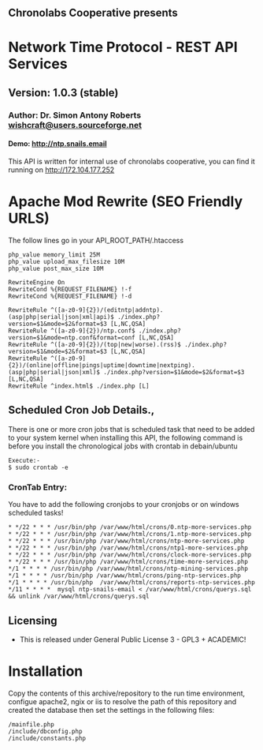 ## Chronolabs Cooperative presents

# Network Time Protocol - REST API Services

## Version: 1.0.3 (stable)

### Author: Dr. Simon Antony Roberts <wishcraft@users.sourceforge.net>

#### Demo: http://ntp.snails.email

This API is written for internal use of chronolabs cooperative, you can find it running on http://172.104.177.252

# Apache Mod Rewrite (SEO Friendly URLS)

The follow lines go in your API_ROOT_PATH/.htaccess

    php_value memory_limit 25M
    php_value upload_max_filesize 10M
    php_value post_max_size 10M
    
    RewriteEngine On
    RewriteCond %{REQUEST_FILENAME} !-f
    RewriteCond %{REQUEST_FILENAME} !-d
    
    RewriteRule ^([a-z0-9]{2})/(editntp|addntp).(asp|php|serial|json|xml|api)$ ./index.php?version=$1&mode=$2&format=$3 [L,NC,QSA]
    RewriteRule ^([a-z0-9]{2})/ntp.conf$ ./index.php?version=$1&mode=ntp.conf&format=conf [L,NC,QSA]
    RewriteRule ^([a-z0-9]{2})/(top|new|worse).(rss)$ ./index.php?version=$1&mode=$2&format=$3 [L,NC,QSA]
    RewriteRule ^([a-z0-9]{2})/(online|offline|pings|uptime|downtime|nextping).(asp|php|serial|json|xml)$ ./index.php?version=$1&mode=$2&format=$3 [L,NC,QSA]
    RewriteRule ^index.html$ ./index.php [L]

## Scheduled Cron Job Details.,
    
There is one or more cron jobs that is scheduled task that need to be added to your system kernel when installing this API, the following command is before you install the chronological jobs with crontab in debain/ubuntu
    
    Execute:-
    $ sudo crontab -e


### CronTab Entry:

You have to add the following cronjobs to your cronjobs or on windows scheduled tasks!

    * */22 * * * /usr/bin/php /var/www/html/crons/0.ntp-more-services.php
    * */22 * * * /usr/bin/php /var/www/html/crons/1.ntp-more-services.php
    * */22 * * * /usr/bin/php /var/www/html/crons/ntp-more-services.php
    * */22 * * * /usr/bin/php /var/www/html/crons/ntp1-more-services.php
    * */22 * * * /usr/bin/php /var/www/html/crons/clock-more-services.php
    * */22 * * * /usr/bin/php /var/www/html/crons/time-more-services.php
    */1 * * * * /usr/bin/php /var/www/html/crons/ntp-mining-services.php
    */1 * * * * /usr/bin/php /var/www/html/crons/ping-ntp-services.php
    */1 * * * * /usr/bin/php  /var/www/html/crons/reports-ntp-services.php
    */11 * * * *  mysql ntp-snails-email < /var/www/html/crons/querys.sql && unlink /var/www/html/crons/querys.sql
    
    
## Licensing

 * This is released under General Public License 3 - GPL3 + ACADEMIC!

# Installation

Copy the contents of this archive/repository to the run time environment, configue apache2, ngix or iis to resolve the path of this repository and created the database then set the settings in the following files:

    /mainfile.php
    /include/dbconfig.php
    /include/constants.php
